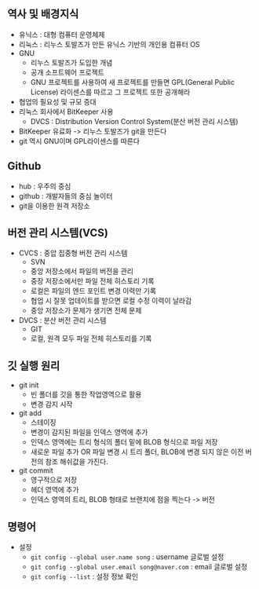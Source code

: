 ## 역사 및 배경지식
- 유닉스 : 대형 컴퓨터 운영체제
- 리눅스 : 리누스 토발즈가 만든 유닉스 기반의 개인용 컴퓨터 OS
- GNU 
	- 리누스 토발즈가 도입한 개념
	- 공개 소프트웨어 프로젝트
	- GNU 프로젝트를 사용하여 새 프로젝트를 만들면 GPL(General Public License) 라이센스를 따르고 그 프로젝트 또한 공개해라
- 협업의 필요성 및 규모 증대
- 리눅스 회사에서 BitKeeper 사용 
	- DVCS : Distribution Version Control System(분산 버전 관리 시스템)
- BitKeeper 유료화 -> 리누스 토발즈가 git을 만든다
- git 역시 GNU이며 GPL라이센스를 따른다

## Github
- hub : 우주의 중심
- github : 개발자들의 중심 놀이터
- git을 이용한 원격 저장소

## 버전 관리 시스템(VCS)
- CVCS : 중압 집중형 버전 관리 시스템
	- SVN
	- 중앙 저장소에서 파일의 버전을 관리
	- 중장 저장소에서만 파일 전체 히스토리 기록
	- 로컬은 파일의 엔드 포인트 변경 이력만 기록
	- 협업 시 잘못 업데이트를 받으면 로컬 수정 이력이 날라감
	- 중앙 저장소가 문제가 생기면 전체 문제
- DVCS : 분산 버전 관리 시스템
	- GIT
	- 로컬, 원격 모두 파일 전체 히스토리를 기록

## 깃 실행 원리
- git init
	- 빈 폴더를 깃을 통한 작업영역으로 활용
	- 변경 감지 시작
- git add
	- 스테이징
	- 변경이 감지된 파일을 인덱스 영역에 추가
	- 인덱스 영역에는 트리 형식의 폴더 밑에 BLOB 형식으로 파일 저장
	- 새로운 파일 추가 OR 파일 변경 시 트리 폴더, BLOB에 변경 되지 않은 이전 버전의 참조 해쉬값을 가진다.
- git commit
	- 영구적으로 저장
	- 헤더 영역에 추가
	- 인덱스 영역의 트리, BLOB 형태로 브랜치에 점을 찍는다 -> 버전

## 명령어
- 설정
	- `git config --global user.name song` : username 글로벌 설정
	- `git config --global user.email song@naver.com` : email 글로벌 설정
	- `git config --list` : 설정 정보 확인